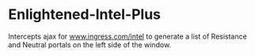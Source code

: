 Enlightened-Intel-Plus
======================

Intercepts ajax for www.ingress.com/intel to generate a list of Resistance and Neutral portals on the left side of the window.